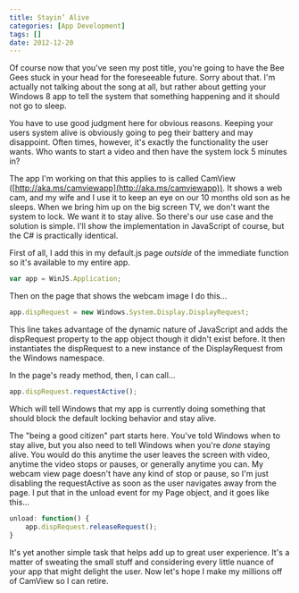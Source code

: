 ```yaml
---
title: Stayin’ Alive
categories: [App Development]
tags: []
date: 2012-12-20
---
```


Of course now that you've seen my post title, you're going to have the Bee Gees stuck in your head for the foreseeable future. Sorry about that. I'm actually not talking about the song at all, but rather about getting your Windows 8 app to tell the system that something happening and it should not go to sleep.

You have to use good judgment here for obvious reasons. Keeping your users system alive is obviously going to peg their battery and may disappoint. Often times, however, it's exactly the functionality the user wants. Who wants to start a video and then have the system lock 5 minutes in?

The app I'm working on that this applies to is called CamView ([http://aka.ms/camviewapp](http://aka.ms/camviewapp)). It shows a web cam, and my wife and I use it to keep an eye on our 10 months old son as he sleeps. When we bring him up on the big screen TV, we don't want the system to lock. We want it to stay alive. So there's our use case and the solution is simple. I'll show the implementation in JavaScript of course, but the C# is practically identical.

First of all, I add this in my default.js page _outside_ of the immediate function so it's available to my entire app.

``` js
var app = WinJS.Application;
```

Then on the page that shows the webcam image I do this...

``` js
app.dispRequest = new Windows.System.Display.DisplayRequest;
```

This line takes advantage of the dynamic nature of JavaScript and adds the dispRequest property to the app object though it didn't exist before. It then instantiates the dispRequest to a new instance of the DisplayRequest from the Windows namespace.

In the page's ready method, then, I can call...

``` js
app.dispRequest.requestActive();
```

Which will tell Windows that my app is currently doing something that should block the default locking behavior and stay alive.

The "being a good citizen" part starts here. You've told Windows when to stay alive, but you also need to tell Windows when you're _done_ staying alive. You would do this anytime the user leaves the screen with video, anytime the video stops or pauses, or generally anytime you can. My webcam view page doesn't have any kind of stop or pause, so I'm just disabling the requestActive as soon as the user navigates away from the page. I put that in the unload event for my Page object, and it goes like this...

``` js
unload: function() {
    app.dispRequest.releaseRequest();
}
```

It's yet another simple task that helps add up to great user experience. It's a matter of sweating the small stuff and considering every little nuance of your app that might delight the user. Now let's hope I make my millions off of CamView so I can retire.